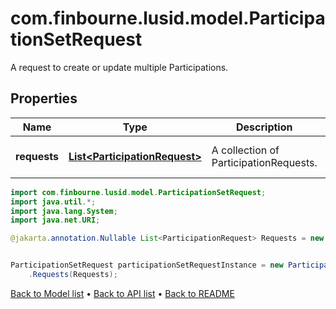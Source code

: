 # com.finbourne.lusid.model.ParticipationSetRequest
A request to create or update multiple Participations.

## Properties

Name | Type | Description | Notes
------------ | ------------- | ------------- | -------------
**requests** | [**List&lt;ParticipationRequest&gt;**](ParticipationRequest.md) | A collection of ParticipationRequests. | [optional] [default to List<ParticipationRequest>]

```java
import com.finbourne.lusid.model.ParticipationSetRequest;
import java.util.*;
import java.lang.System;
import java.net.URI;

@jakarta.annotation.Nullable List<ParticipationRequest> Requests = new List<ParticipationRequest>();


ParticipationSetRequest participationSetRequestInstance = new ParticipationSetRequest()
    .Requests(Requests);
```


[Back to Model list](../README.md#documentation-for-models) &#8226; [Back to API list](../README.md#documentation-for-api-endpoints) &#8226; [Back to README](../README.md)
